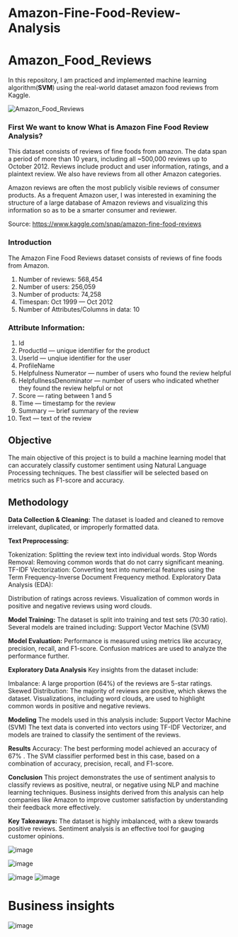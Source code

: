 # Amazon-Fine-Food-Review-Analysis

# Amazon_Food_Reviews
In this repository, I am practiced and implemented  machine learning algorithm(**SVM**) using the real-world dataset amazon food reviews from Kaggle.

![Amazon_Food_Reviews](https://miro.medium.com/max/523/1*bXDiOoCFTSJJdTQ7JbuijQ.png)


### First We want to know What is Amazon Fine Food Review Analysis?
This dataset consists of reviews of fine foods from amazon. The data span a period of more than 10 years, including all ~500,000 reviews up to October 2012. Reviews include product and user information, ratings, and a plaintext review. We also have reviews from all other Amazon categories.

Amazon reviews are often the most publicly visible reviews of consumer products. As a frequent Amazon user, I was interested in examining the structure of a large database of Amazon reviews and visualizing this information so as to be a smarter consumer and reviewer.

Source: https://www.kaggle.com/snap/amazon-fine-food-reviews

### Introduction

The Amazon Fine Food Reviews dataset consists of reviews of fine foods from Amazon.

1. Number of reviews: 568,454
2. Number of users: 256,059
3. Number of products: 74,258
4. Timespan: Oct 1999 — Oct 2012
5. Number of Attributes/Columns in data: 10

### Attribute Information:
1. Id
2. ProductId — unique identifier for the product
3. UserId — unqiue identifier for the user
4. ProfileName
5. Helpfulness Numerator — number of users who found the review helpful
6. HelpfullnessDenominator — number of users who indicated whether they found the review helpful or not
7. Score — rating between 1 and 5
8. Time — timestamp for the review
9. Summary — brief summary of the review
10. Text — text of the review

## Objective
The main objective of this project is to build a machine learning model that can accurately classify customer sentiment using Natural Language Processing techniques. The best classifier will be selected based on metrics such as F1-score and accuracy.

## Methodology
**Data Collection & Cleaning:**
The dataset is loaded and cleaned to remove irrelevant, duplicated, or improperly formatted data.

**Text Preprocessing:**

Tokenization: Splitting the review text into individual words.
Stop Words Removal: Removing common words that do not carry significant meaning.
TF-IDF Vectorization: Converting text into numerical features using the Term Frequency-Inverse Document Frequency method.
Exploratory Data Analysis (EDA):

Distribution of ratings across reviews.
Visualization of common words in positive and negative reviews using word clouds.


**Model Training:**
The dataset is split into training and test sets (70:30 ratio). Several models are trained including:
Support Vector Machine (SVM)


**Model Evaluation:**
Performance is measured using metrics like accuracy, precision, recall, and F1-score. Confusion matrices are used to analyze the performance further.


**Exploratory Data Analysis**
Key insights from the dataset include:

Imbalance: A large proportion (64%) of the reviews are 5-star ratings.
Skewed Distribution: The majority of reviews are positive, which skews the dataset.
Visualizations, including word clouds, are used to highlight common words in positive and negative reviews.


**Modeling**
The models used in this analysis include:
Support Vector Machine (SVM)
The text data is converted into vectors using TF-IDF Vectorizer, and models are trained to classify the sentiment of the reviews.


**Results**
Accuracy: The best performing model achieved an accuracy of 67% .
The SVM classifier performed best in this case, based on a combination of accuracy, precision, recall, and F1-score.


**Conclusion**
This project demonstrates the use of sentiment analysis to classify reviews as positive, neutral, or negative using NLP and machine learning techniques. Business insights derived from this analysis can help companies like Amazon to improve customer satisfaction by understanding their feedback more effectively.


**Key Takeaways:**
The dataset is highly imbalanced, with a skew towards positive reviews.
Sentiment analysis is an effective tool for gauging customer opinions.



![image](https://github.com/user-attachments/assets/e7b37372-3caa-4fd6-b8c5-8fcdec641834)



![image](https://github.com/user-attachments/assets/b4ae0453-ba91-49c1-8702-88826111775c)

![image](https://github.com/user-attachments/assets/1f80d73e-36ea-40be-8df7-c940d241faa4)  ![image](https://github.com/user-attachments/assets/6af9d89e-8faa-498e-98b8-da28b9663884)


# **Business insights**
![image](https://github.com/user-attachments/assets/090d226a-ce60-408a-997b-085704f7adb8)

